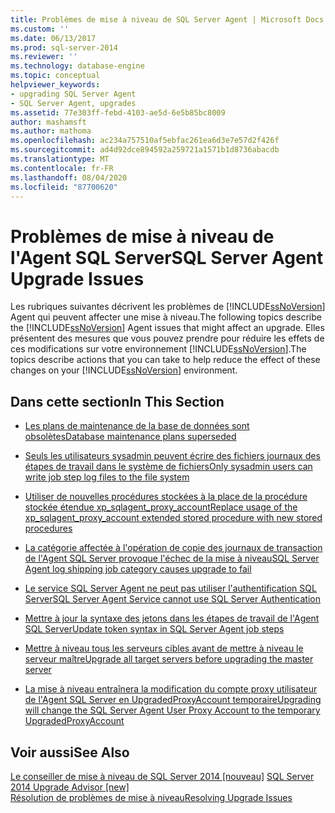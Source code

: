 ```yaml
---
title: Problèmes de mise à niveau de SQL Server Agent | Microsoft Docs
ms.custom: ''
ms.date: 06/13/2017
ms.prod: sql-server-2014
ms.reviewer: ''
ms.technology: database-engine
ms.topic: conceptual
helpviewer_keywords:
- upgrading SQL Server Agent
- SQL Server Agent, upgrades
ms.assetid: 77e303ff-febd-4103-ae5d-6e5b85bc8009
author: mashamsft
ms.author: mathoma
ms.openlocfilehash: ac234a757510af5ebfac261ea6d3e7e57d2f426f
ms.sourcegitcommit: ad4d92dce894592a259721a1571b1d8736abacdb
ms.translationtype: MT
ms.contentlocale: fr-FR
ms.lasthandoff: 08/04/2020
ms.locfileid: "87700620"
---
```

# <a name="sql-server-agent-upgrade-issues"></a><span data-ttu-id="f532c-102">Problèmes de mise à niveau de l'Agent SQL Server</span><span class="sxs-lookup"><span data-stu-id="f532c-102">SQL Server Agent Upgrade Issues</span></span>
  <span data-ttu-id="f532c-103">Les rubriques suivantes décrivent les problèmes de [!INCLUDE[ssNoVersion](../../includes/ssnoversion-md.md)] Agent qui peuvent affecter une mise à niveau.</span><span class="sxs-lookup"><span data-stu-id="f532c-103">The following topics describe the [!INCLUDE[ssNoVersion](../../includes/ssnoversion-md.md)] Agent issues that might affect an upgrade.</span></span> <span data-ttu-id="f532c-104">Elles présentent des mesures que vous pouvez prendre pour réduire les effets de ces modifications sur votre environnement [!INCLUDE[ssNoVersion](../../includes/ssnoversion-md.md)].</span><span class="sxs-lookup"><span data-stu-id="f532c-104">The topics describe actions that you can take to help reduce the effect of these changes on your [!INCLUDE[ssNoVersion](../../includes/ssnoversion-md.md)] environment.</span></span>  
  
## <a name="in-this-section"></a><span data-ttu-id="f532c-105">Dans cette section</span><span class="sxs-lookup"><span data-stu-id="f532c-105">In This Section</span></span>  
  
-   [<span data-ttu-id="f532c-106">Les plans de maintenance de la base de données sont obsolètes</span><span class="sxs-lookup"><span data-stu-id="f532c-106">Database maintenance plans superseded</span></span>](../../../2014/sql-server/install/database-maintenance-plans-superseded.md)  
  
-   [<span data-ttu-id="f532c-107">Seuls les utilisateurs sysadmin peuvent écrire des fichiers journaux des étapes de travail dans le système de fichiers</span><span class="sxs-lookup"><span data-stu-id="f532c-107">Only sysadmin users can write job step log files to the file system</span></span>](../../../2014/sql-server/install/only-sysadmin-users-can-write-job-step-log-files-to-the-file-system.md)  
  
-   [<span data-ttu-id="f532c-108">Utiliser de nouvelles procédures stockées à la place de la procédure stockée étendue xp_sqlagent_proxy_account</span><span class="sxs-lookup"><span data-stu-id="f532c-108">Replace usage of the xp_sqlagent_proxy_account extended stored procedure with new stored procedures</span></span>](../../../2014/sql-server/install/replace-xp-sqlagent-proxy-account-extended-sp-with-new-stored-procedures.md)  
  
-   [<span data-ttu-id="f532c-109">La catégorie affectée à l'opération de copie des journaux de transaction de l'Agent SQL Server provoque l'échec de la mise à niveau</span><span class="sxs-lookup"><span data-stu-id="f532c-109">SQL Server Agent log shipping job category causes upgrade to fail</span></span>](../../../2014/sql-server/install/sql-server-agent-log-shipping-job-category-causes-upgrade-to-fail.md)  
  
-   [<span data-ttu-id="f532c-110">Le service SQL Server Agent ne peut pas utiliser l'authentification SQL Server</span><span class="sxs-lookup"><span data-stu-id="f532c-110">SQL Server Agent Service cannot use SQL Server Authentication</span></span>](../../../2014/sql-server/install/sql-server-agent-service-cannot-use-sql-server-authentication.md)  
  
-   [<span data-ttu-id="f532c-111">Mettre à jour la syntaxe des jetons dans les étapes de travail de l'Agent SQL Server</span><span class="sxs-lookup"><span data-stu-id="f532c-111">Update token syntax in SQL Server Agent job steps</span></span>](../../../2014/sql-server/install/update-token-syntax-in-sql-server-agent-job-steps.md)  
  
-   [<span data-ttu-id="f532c-112">Mettre à niveau tous les serveurs cibles avant de mettre à niveau le serveur maître</span><span class="sxs-lookup"><span data-stu-id="f532c-112">Upgrade all target servers before upgrading the master server</span></span>](../../../2014/sql-server/install/upgrade-all-target-servers-before-upgrading-the-master-server.md)  
  
-   [<span data-ttu-id="f532c-113">La mise à niveau entraînera la modification du compte proxy utilisateur de l'Agent SQL Server en UpgradedProxyAccount temporaire</span><span class="sxs-lookup"><span data-stu-id="f532c-113">Upgrading will change the SQL Server Agent User Proxy Account to the temporary UpgradedProxyAccount</span></span>](../../../2014/sql-server/install/upgrading-changes-sql-server-agent-user-proxy-account-to-temporary-account.md)  
  
## <a name="see-also"></a><span data-ttu-id="f532c-114">Voir aussi</span><span class="sxs-lookup"><span data-stu-id="f532c-114">See Also</span></span>  
 <span data-ttu-id="f532c-115">[Le conseiller de mise à niveau de SQL Server 2014 &#91;nouveau&#93;](sql-server-2014-upgrade-advisor.md) </span><span class="sxs-lookup"><span data-stu-id="f532c-115">[SQL Server 2014 Upgrade Advisor &#91;new&#93;](sql-server-2014-upgrade-advisor.md) </span></span>  
 [<span data-ttu-id="f532c-116">Résolution de problèmes de mise à niveau</span><span class="sxs-lookup"><span data-stu-id="f532c-116">Resolving Upgrade Issues</span></span>](../../../2014/sql-server/install/resolving-upgrade-issues.md)  
  
  
